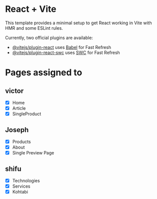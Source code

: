 # React + Vite

This template provides a minimal setup to get React working in Vite with HMR and some ESLint rules.

Currently, two official plugins are available:

- [@vitejs/plugin-react](https://github.com/vitejs/vite-plugin-react/blob/main/packages/plugin-react/README.md) uses [Babel](https://babeljs.io/) for Fast Refresh
- [@vitejs/plugin-react-swc](https://github.com/vitejs/vite-plugin-react-swc) uses [SWC](https://swc.rs/) for Fast Refresh

<!-- ////////////////////////////////   ////////////////////////////// -->

# Pages assigned to

## victor

- [x] Home
- [x] Article
- [x] SingleProduct

## Joseph

- [x] Products
- [x] About
- [x] Single Preview Page

## shifu

- [x] Technologies
- [x] Services
- [x] Kohtabi

